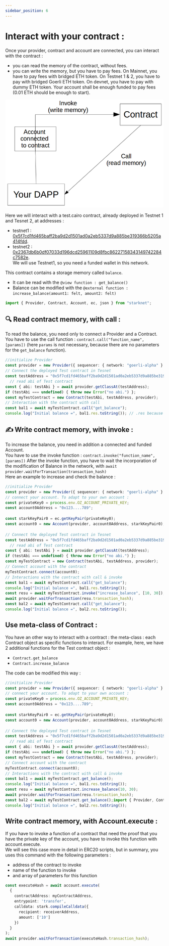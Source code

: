 ```yaml
---
sidebar_position: 6
---
```

# Interact with your contract :
Once your provider, contract and account are connected, you can interact with the contract :
- you can read the memory of the contract, without fees.
- you can write the memory, but you have to pay fees. On Mainnet, you have to pay fees with bridged ETH token. On Testnet 1 & 2, you have to pay with bridged Goerli ETH token. On devnet, you have to pay with dummy ETH token. Your account shall be enough funded to pay fees (0.01 ETH should be enough to start).  


![](./pictures/Interact_contract.png)


Here we will interact with a test.cairo contract, already deployed in Testnet 1 and Tesnet 2, at addresses :  
- testnet1 :  [0x5f7cd1fd465baff2ba9d2d1501ad0a2eb5337d9a885be319366b5205a414fdd](https://testnet.starkscan.co/contract/0x5f7cd1fd465baff2ba9d2d1501ad0a2eb5337d9a885be319366b5205a414fdd#read-contract).   
- testnet2 :  [0x2367db6b0df07033d196dcd25961109d8fbc86227158343149742284c7582e](https://testnet-2.starkscan.co/contract/0x002367db6b0df07033d196dcd25961109d8fbc86227158343149742284c7582e#read-contract).   
We will use Testnet1, so you need a funded wallet in this network.


This contract contains a storage memory called `balance`.  
- It can be read with the `@view function : get_balance()`  
- Balance can be modified with the `@external function : increase_balance(amount1: felt, amount2: felt)`
```typescript
import { Provider, Contract, Account, ec, json } from "starknet";
```
## 🔍 Read contract memory, with call :
To read the balance, you need only to connect a Provider and a Contract.  
You have to use the call function : `contract.call("function_name",[params])` (here `params` is not necessary, because there are no parameters for the `get_balance` function).
```typescript
//initialize Provider 
const provider = new Provider({ sequencer: { network: "goerli-alpha" } });
// Connect the deployed Test contract in Tesnet
const testAddress = "0x5f7cd1fd465baff2ba9d2d1501ad0a2eb5337d9a885be319366b5205a414fdd"; 
  // read abi of Test contract
const { abi: testAbi } = await provider.getClassAt(testAddress);
if (testAbi === undefined) { throw new Error("no abi.") };
const myTestContract = new Contract(testAbi, testAddress, provider);
// Interaction with the contract with call 
const bal1 = await myTestContract.call("get_balance");
console.log("Initial balance =", bal1.res.toString()); // .res because the  return value is called 'res' in the cairo contract
```
## ✍️ Write contract memory, with invoke :
To increase the balance, you need in addition a connected and funded Account.  
You have to use the invoke function : `contract.invoke("function_name",[params])`
After the invoke function, you have to wait the incorporation of the modification of Balance in the network, with `await provider.waitForTransaction(transaction_hash)`  
Here an example to increase and check the balance :
```typescript
//initialize Provider 
const provider = new Provider({ sequencer: { network: "goerli-alpha" } });
// connect your account. To adapt to your own account :
const privateKey0 = process.env.OZ_ACCOUNT_PRIVATE_KEY;
const account0Address = "0x123....789";

const starkKeyPair0 = ec.getKeyPair(privateKey0);
const account0 = new Account(provider, account0Address, starkKeyPair0);

// Connect the deployed Test contract in Tesnet
const testAddress = "0x5f7cd1fd465baff2ba9d2d1501ad0a2eb5337d9a885be319366b5205a414fdd";
  // read abi of Test contract
const { abi: testAbi } = await provider.getClassAt(testAddress);
if (testAbi === undefined) { throw new Error("no abi.") };
const myTestContract = new Contract(testAbi, testAddress, provider);
// Connect account with the contract
myTestContract.connect(account0);
// Interactions with the contract with call & invoke
const bal1 = await myTestContract.call("get_balance");
console.log("Initial balance =", bal1.res.toString());
const resu = await myTestContract.invoke("increase_balance", [10, 30]);
await provider.waitForTransaction(resu.transaction_hash);
const bal2 = await myTestContract.call("get_balance");
console.log("Initial balance =", bal2.res.toString());
```
## Use meta-class of Contract :
You have an other way to interact with a contract : the meta-class : each Contract object as specific functions to interact. For example, here, we have 2 additional functions for the Test contract object :
- `Contract.get_balance`
- `Contract.increase_balance`

The code can be modified this way :  

```typescript
//initialize Provider 
const provider = new Provider({ sequencer: { network: "goerli-alpha" } });
// connect your account. To adapt to your own account :
const privateKey0 = process.env.OZ_ACCOUNT_PRIVATE_KEY;
const account0Address = "0x123....789";

const starkKeyPair0 = ec.getKeyPair(privateKey0);
const account0 = new Account(provider, account0Address, starkKeyPair0);

// Connect the deployed Test contract in Tesnet
const testAddress = "0x5f7cd1fd465baff2ba9d2d1501ad0a2eb5337d9a885be319366b5205a414fdd";
  // read abi of Test contract
const { abi: testAbi } = await provider.getClassAt(testAddress);
if (testAbi === undefined) { throw new Error("no abi.") };
const myTestContract = new Contract(testAbi, testAddress, provider);
// Connect account with the contract
myTestContract.connect(account0);
// Interactions with the contract with call & invoke
const bal1 = await myTestContract.get_balance();
console.log("Initial balance =", bal1.res.toString());
const resu = await myTestContract.increase_balance(10, 30);
await provider.waitForTransaction(resu.transaction_hash);
const bal2 = await myTestContract.get_balance();import { Provider, Contract, Account, ec, json } from "starknet";
console.log("Initial balance =", bal2.res.toString());
```
## Write contract memory, with Account.execute :
If you have to invoke a function of a contract that need the proof that you have the private key of the account, you have to invoke this function with account.execute.  
We will see this case more in detail in ERC20 scripts, but in summary, you uses this command with the following parameters :
- address of the contract to invoke
- name of the function to invoke
- and array of parameters for this function

```typescript
const executeHash = await account.execute(
  {
    contractAddress: myContractAddress,
    entrypoint: 'transfer',
    calldata: stark.compileCalldata({
      recipient: receiverAddress,
      amount: ['10']
    })
  }
);
await provider.waitForTransaction(executeHash.transaction_hash);
```